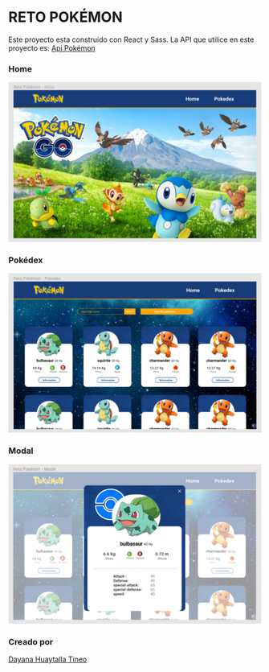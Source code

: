 # RETO POKÉMON

Este proyecto esta construido con React y Sass.
La API que utilice en este proyecto es: 
[Api Pokémon](https://pokeapi.co)


### Home

![pokémon home](https://github.com/ko4la07/pokemon-app/blob/main/src/assets/img/prototipo-home.png)

### Pokédex

![pokédex](https://github.com/ko4la07/pokemon-app/blob/main/src/assets/img/prototipo-pokedex.png)

### Modal

![modal](https://github.com/ko4la07/pokemon-app/blob/main/src/assets/img/prototipo-modal.png)

### Creado por

[Dayana Huaytalla Tineo](https://www.linkedin.com/in/dhuaytalla)
